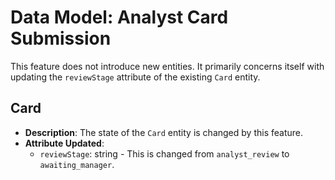 # Data Model: Analyst Card Submission

This feature does not introduce new entities. It primarily concerns itself with updating the `reviewStage` attribute of the existing `Card` entity.

## Card
- **Description**: The state of the `Card` entity is changed by this feature.
- **Attribute Updated**:
  - `reviewStage`: string - This is changed from `analyst_review` to `awaiting_manager`.
